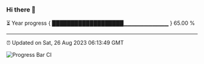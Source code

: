 ### Hi there 👋

⏳ Year progress { ███████████████████▁▁▁▁▁▁▁▁▁▁▁ } 65.00 %

---

⏰ Updated on Sat, 26 Aug 2023 06:13:49 GMT

![Progress Bar CI](https://github.com/liununu/liununu/workflows/Progress%20Bar%20CI/badge.svg)
